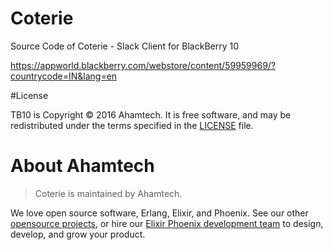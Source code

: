 # Coterie

Source Code of Coterie - Slack Client for BlackBerry 10 

https://appworld.blackberry.com/webstore/content/59959969/?countrycode=IN&lang=en


#License

TB10 is Copyright © 2016 Ahamtech. It is free software, and may be redistributed under the terms specified in the [LICENSE](https://github.com/ahamtech/Coterie/blob/master/LICENSE) file.

# About Ahamtech

> Coterie is maintained by Ahamtech.

We love open source software, Erlang, Elixir, and Phoenix. See our other [opensource projects](github.com/ahamtech), or hire our [Elixir Phoenix development team](ahamtech.in) to design, develop, and grow your product.
